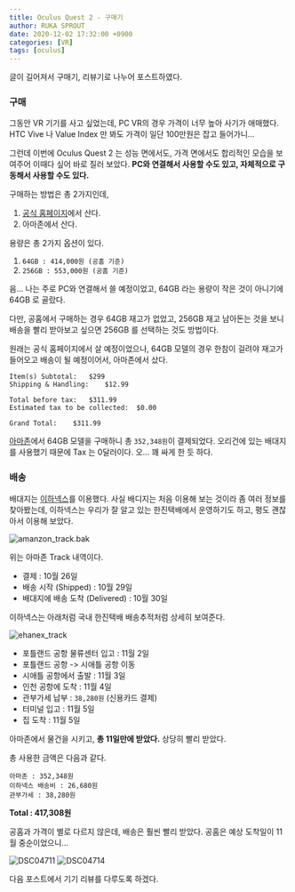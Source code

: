 ```yaml
---
title: Oculus Quest 2 - 구매기
author: RUKA SPROUT
date: 2020-12-02 17:32:00 +0900
categories: [VR]
tags: [oculus]
---
```


글이 길어져서 구매기, 리뷰기로 나누어 포스트하였다.

### 구매

그동안 VR 기기를 사고 싶었는데, PC VR의 경우 가격이 너무 높아 사기가 애매했다. HTC Vive 나 Value Index 만 봐도 가격이 일단 100만원은 잡고 들어가니...

그런데 이번에 Oculus Quest 2 는 성능 면에서도, 가격 면에서도 합리적인 모습을 보여주어 이때다 싶어 바로 질러 보았다. **PC와 연결해서 사용할 수도 있고, 자체적으로 구동해서 사용할 수도 있다.**

구매하는 방법은 총 2가지인데,
1. [공식 홈페이지](https://www.oculus.com/quest-2/)에서 산다.
2. 아마존에서 산다.

용량은 총 2가지 옵션이 있다.
1. `64GB : 414,000원 (공홈 기준)`
2. `256GB : 553,000원 (공홈 기준)`

음... 나는 주로 PC와 연결해서 쓸 예정이었고, 64GB 라는 용량이 작은 것이 아니기에 64GB 로 골랐다.

다만, 공홈에서 구매하는 경우 64GB 재고가 없었고, 256GB 재고 남아돈는 것을 보니 배송을 빨리 받아보고 싶으면 256GB 를 선택하는 것도 방법이다.

원래는 공식 홈페이지에서 살 예정이었으나, 64GB 모델의 경우 한참이 걸려야 재고가 들어오고 배송이 될 예정이어서, 아마존에서 샀다.

```
Item(s) Subtotal:	$299
Shipping & Handling:	$12.99

Total before tax:	$311.99
Estimated tax to be collected:	$0.00

Grand Total:	$311.99
```

[아마존](https://www.amazon.com/gp/product/B08F7PTF53/ref=ppx_od_dt_b_asin_title_s00?ie=UTF8&psc=1)에서 64GB 모델을 구매하니 총 `352,348원`이 결제되었다. 오리건에 있는 배대지를 사용했기 때문에 Tax 는 0달러이다. 오... 꽤 싸게 한 듯 하다.

### 배송

배대지는 [이하넥스](http://www.ehanex.com/platform/OB_Main.jsp)를 이용했다. 사실 배디지는 처음 이용해 보는 것이라 좀 여러 정보를 찾아봤는데, 이하넥스는 우리가 잘 알고 있는 한진택배에서 운영하기도 하고, 평도 괜찮아서 이용해 보았다.

![amanzon_track.bak](https://i.imgur.com/iDqynoR.png)

위는 아마존 Track 내역이다.

- 결제 : 10월 26일
- 배송 시작 (Shipped) : 10월 29일
- 배대지에 배송 도착 (Delivered) : 10월 30일

이하넥스는 아래처럼 국내 한진택배 배송추적처럼 상세히 보여준다.

![ehanex_track](https://i.imgur.com/twEN2gA.png)

- 포틀랜드 공항 물류센터 입고 : 11월 2일
- 포틀랜드 공항 -> 시애틀 공항 이동
- 시애틀 공항에서 출발 : 11월 3일
- 인천 공항에 도착 : 11월 4일
- 관부가세 납부 : `38,280원` (신용카드 결제)
- 터미널 입고 : 11월 5일
- 집 도착 : 11월 5일

아마존에서 물건을 시키고, **총 11일만에 받았다.** 상당히 빨리 받았다.

총 사용한 금액은 다음과 같다.

```
아마존 : 352,348원
이하넥스 배송비 : 26,680원
관부가세 : 38,280원
```

**Total : 417,308원**

공홈과 가격이 별로 다르지 않은데, 배송은 훨씬 빨리 받았다. 공홈은 예상 도착일이 11월 중순이었으니...

![DSC04711](https://i.imgur.com/QKn8FZW.jpg)
![DSC04714](https://i.imgur.com/rPz5Vkt.jpg)

다음 포스트에서 기기 리뷰를 다루도록 하겠다.
